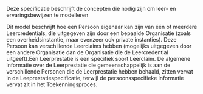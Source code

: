 Deze specificatie beschrijft de concepten die nodig zijn om leer- en ervaringsbewijzen te modelleren

Dit model beschrijft hoe een Persoon eigenaar kan zijn van één of meerdere Leercredentials, die uitgegeven zijn door een bepaalde Organisatie (zoals een overheidsinstantie, maar evenzeer ook private instanties). Deze Persoon kan verschillende Leerclaims hebben (mogelijks uitgegeven door een andere Organisatie dan de Organisatie die de Leercredential uitgeeft).Een Leerprestatie is een specifiek soort Leerclaim. De algemene informatie over de Leerprestatie die gemeenschappelijk is aan de verschillende Personen die de Leerprestatie hebben behaald,
zitten vervat in de Leeprestatiespecificatie, terwijl de persoonsspecifieke informatie vervat zit in het Toekenningsproces.
